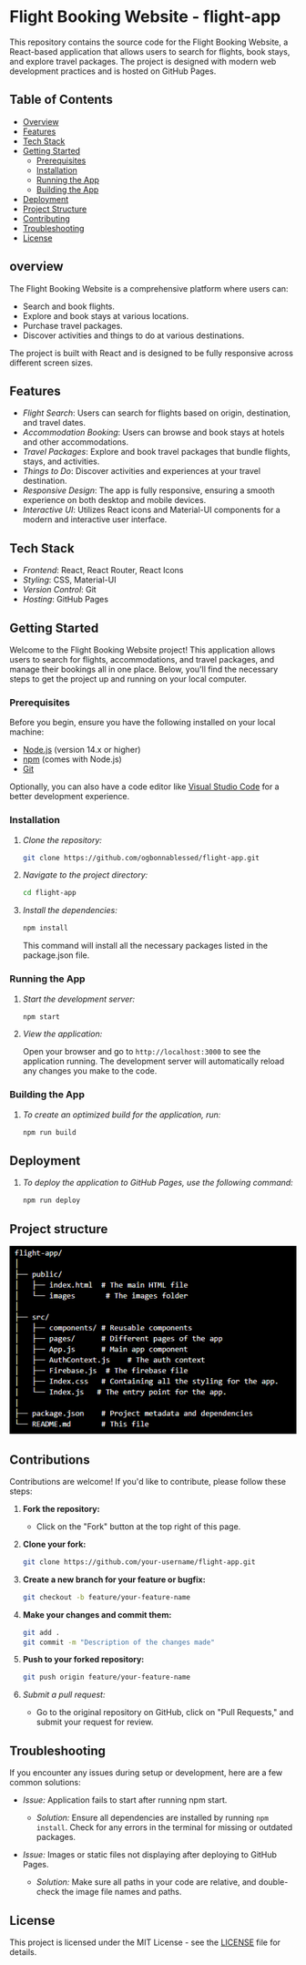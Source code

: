 # Flight Booking Website - flight-app

This repository contains the source code for the Flight Booking Website, a React-based application that allows users to search for flights, book stays, and explore travel packages. The project is designed with modern web development practices and is hosted on GitHub Pages.

## Table of Contents

- [Overview](#overview)
- [Features](#features)
- [Tech Stack](#tech-stack)
- [Getting Started](#getting-started)
  - [Prerequisites](#prerequisites)
  - [Installation](#installation)
  - [Running the App](#running-the-app)
  - [Building the App](#building-the-app)
- [Deployment](#deployment)
- [Project Structure](#project-structure)
- [Contributing](#contributing)
- [Troubleshooting](#troubleshooting)
- [License](#license)

## overview

The Flight Booking Website is a comprehensive platform where users can:

- Search and book flights.
- Explore and book stays at various locations.
- Purchase travel packages.
- Discover activities and things to do at various destinations.

The project is built with React and is designed to be fully responsive across different screen sizes.

## Features

- *Flight Search*: Users can search for flights based on origin, destination, and travel dates.
- *Accommodation Booking*: Users can browse and book stays at hotels and other accommodations.
- *Travel Packages*: Explore and book travel packages that bundle flights, stays, and activities.
- *Things to Do*: Discover activities and experiences at your travel destination.
- *Responsive Design*: The app is fully responsive, ensuring a smooth experience on both desktop and mobile devices.
- *Interactive UI*: Utilizes React icons and Material-UI components for a modern and interactive user interface.

## Tech Stack

- *Frontend*: React, React Router, React Icons
- *Styling*: CSS, Material-UI
- *Version Control*: Git
- *Hosting*: GitHub Pages

## Getting Started

Welcome to the Flight Booking Website project! This application allows users to search for flights, accommodations, and travel packages, and manage their bookings all in one place. Below, you'll find the necessary steps to get the project up and running on your local computer.

### Prerequisites

Before you begin, ensure you have the following installed on your local machine:

- [Node.js](https://nodejs.org/) (version 14.x or higher)
- [npm](https://www.npmjs.com/) (comes with Node.js)
- [Git](https://git-scm.com/)

Optionally, you can also have a code editor like [Visual Studio Code](https://code.visualstudio.com/) for a better development experience.

### Installation

1. *Clone the repository:*

   ```bash
   git clone https://github.com/ogbonnablessed/flight-app.git
   ```
   

2. *Navigate to the project directory:*

   ```bash
   cd flight-app
   ```
   

3. *Install the dependencies:*

   ```bash
   npm install
   ```
   

   This command will install all the necessary packages listed in the package.json file.

### Running the App

1. *Start the development server:*

   ```bash
   npm start
   ```
   

2. *View the application:*

   Open your browser and go to `http://localhost:3000` to see the application running. The development server will automatically reload any changes you make to the code.

### Building the App

1. *To create an optimized build for the application, run:*

   ```bash
   npm run build
   ```

## Deployment

1. *To deploy the application to GitHub Pages, use the following command:*

   ```bash
   npm run deploy
   ```

## Project structure

![Here's an overview of the project structure.](public/images/Readme/view1.png)

## Contributions

Contributions are welcome! If you'd like to contribute, please follow these steps:

1. **Fork the repository:**
   - Click on the "Fork" button at the top right of this page.

2. **Clone your fork:**

    ```bash
    git clone https://github.com/your-username/flight-app.git
    ```
   

3. **Create a new branch for your feature or bugfix:**

    ```bash
    git checkout -b feature/your-feature-name
    ```
    

4. **Make your changes and commit them:**

    ```bash
    git add .
    git commit -m "Description of the changes made"
    ```
   

5. **Push to your forked repository:**

    ```bash
    git push origin feature/your-feature-name
    ```

6. *Submit a pull request:*
   - Go to the original repository on GitHub, click on "Pull Requests," and submit your request for review.

## Troubleshooting

If you encounter any issues during setup or development, here are a few common solutions:

- *Issue:* Application fails to start after running npm start.
  - *Solution:* Ensure all dependencies are installed by running `npm install`. Check for any errors in the terminal for missing or outdated packages.

- *Issue:* Images or static files not displaying after deploying to GitHub Pages.
  - *Solution:* Make sure all paths in your code are relative, and double-check the image file names and paths.

## License

This project is licensed under the MIT License - see the [LICENSE](LICENSE) file for details.